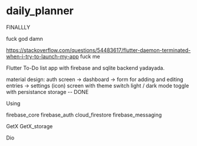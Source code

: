 # daily_planner

FINALLLY

fuck god damn

https://stackoverflow.com/questions/54483617/flutter-daemon-terminated-when-i-try-to-launch-my-app fuck me

Flutter To-Do list app with firebase and sqlite backend yadayada.

material design: auth screen -> dashboard -> form for adding and editing entries
                                          -> settings (icon) screen with theme switch
light / dark mode toggle with persistance storage -- DONE

Using

firebase_core
firebase_auth
cloud_firestore
firebase_messaging

GetX
GetX_storage

Dio